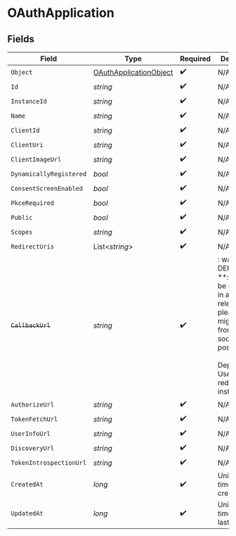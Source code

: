 # OAuthApplication


## Fields

| Field                                                                                                                                                            | Type                                                                                                                                                             | Required                                                                                                                                                         | Description                                                                                                                                                      | Example                                                                                                                                                          |
| ---------------------------------------------------------------------------------------------------------------------------------------------------------------- | ---------------------------------------------------------------------------------------------------------------------------------------------------------------- | ---------------------------------------------------------------------------------------------------------------------------------------------------------------- | ---------------------------------------------------------------------------------------------------------------------------------------------------------------- | ---------------------------------------------------------------------------------------------------------------------------------------------------------------- |
| `Object`                                                                                                                                                         | [OAuthApplicationObject](../../Models/Components/OAuthApplicationObject.md)                                                                                      | :heavy_check_mark:                                                                                                                                               | N/A                                                                                                                                                              | oauth_application                                                                                                                                                |
| `Id`                                                                                                                                                             | *string*                                                                                                                                                         | :heavy_check_mark:                                                                                                                                               | N/A                                                                                                                                                              | oauth_app_1234                                                                                                                                                   |
| `InstanceId`                                                                                                                                                     | *string*                                                                                                                                                         | :heavy_check_mark:                                                                                                                                               | N/A                                                                                                                                                              | instance_5678                                                                                                                                                    |
| `Name`                                                                                                                                                           | *string*                                                                                                                                                         | :heavy_check_mark:                                                                                                                                               | N/A                                                                                                                                                              | Example OAuth App                                                                                                                                                |
| `ClientId`                                                                                                                                                       | *string*                                                                                                                                                         | :heavy_check_mark:                                                                                                                                               | N/A                                                                                                                                                              | client_12345                                                                                                                                                     |
| `ClientUri`                                                                                                                                                      | *string*                                                                                                                                                         | :heavy_check_mark:                                                                                                                                               | N/A                                                                                                                                                              |                                                                                                                                                                  |
| `ClientImageUrl`                                                                                                                                                 | *string*                                                                                                                                                         | :heavy_check_mark:                                                                                                                                               | N/A                                                                                                                                                              |                                                                                                                                                                  |
| `DynamicallyRegistered`                                                                                                                                          | *bool*                                                                                                                                                           | :heavy_check_mark:                                                                                                                                               | N/A                                                                                                                                                              |                                                                                                                                                                  |
| `ConsentScreenEnabled`                                                                                                                                           | *bool*                                                                                                                                                           | :heavy_check_mark:                                                                                                                                               | N/A                                                                                                                                                              |                                                                                                                                                                  |
| `PkceRequired`                                                                                                                                                   | *bool*                                                                                                                                                           | :heavy_check_mark:                                                                                                                                               | N/A                                                                                                                                                              |                                                                                                                                                                  |
| `Public`                                                                                                                                                         | *bool*                                                                                                                                                           | :heavy_check_mark:                                                                                                                                               | N/A                                                                                                                                                              | false                                                                                                                                                            |
| `Scopes`                                                                                                                                                         | *string*                                                                                                                                                         | :heavy_check_mark:                                                                                                                                               | N/A                                                                                                                                                              | profile email                                                                                                                                                    |
| `RedirectUris`                                                                                                                                                   | List<*string*>                                                                                                                                                   | :heavy_check_mark:                                                                                                                                               | N/A                                                                                                                                                              |                                                                                                                                                                  |
| ~~`CallbackUrl`~~                                                                                                                                                | *string*                                                                                                                                                         | :heavy_check_mark:                                                                                                                                               | : warning: ** DEPRECATED **: This will be removed in a future release, please migrate away from it as soon as possible.<br/><br/>Deprecated: Use redirect_uris instead.<br/> | https://example.com/oauth/callback                                                                                                                               |
| `AuthorizeUrl`                                                                                                                                                   | *string*                                                                                                                                                         | :heavy_check_mark:                                                                                                                                               | N/A                                                                                                                                                              | https://example.com/authorize                                                                                                                                    |
| `TokenFetchUrl`                                                                                                                                                  | *string*                                                                                                                                                         | :heavy_check_mark:                                                                                                                                               | N/A                                                                                                                                                              | https://example.com/oauth/token                                                                                                                                  |
| `UserInfoUrl`                                                                                                                                                    | *string*                                                                                                                                                         | :heavy_check_mark:                                                                                                                                               | N/A                                                                                                                                                              | https://example.com/userinfo                                                                                                                                     |
| `DiscoveryUrl`                                                                                                                                                   | *string*                                                                                                                                                         | :heavy_check_mark:                                                                                                                                               | N/A                                                                                                                                                              |                                                                                                                                                                  |
| `TokenIntrospectionUrl`                                                                                                                                          | *string*                                                                                                                                                         | :heavy_check_mark:                                                                                                                                               | N/A                                                                                                                                                              |                                                                                                                                                                  |
| `CreatedAt`                                                                                                                                                      | *long*                                                                                                                                                           | :heavy_check_mark:                                                                                                                                               | Unix timestamp of creation.<br/>                                                                                                                                 | 1609459200                                                                                                                                                       |
| `UpdatedAt`                                                                                                                                                      | *long*                                                                                                                                                           | :heavy_check_mark:                                                                                                                                               | Unix timestamp of last update.<br/>                                                                                                                              | 1612137600                                                                                                                                                       |